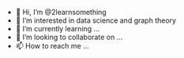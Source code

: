 - 👋 Hi, I’m @2learnsomething
- 👀 I’m interested in data science and graph theory
- 🌱 I’m currently learning ...
- 💞️ I’m looking to collaborate on ...
- 📫 How to reach me ...

<!---
2learnsomething/2learnsomething is a ✨ special ✨ repository because its `README.md` (this file) appears on your GitHub profile.
You can click the Preview link to take a look at your changes.
--->
